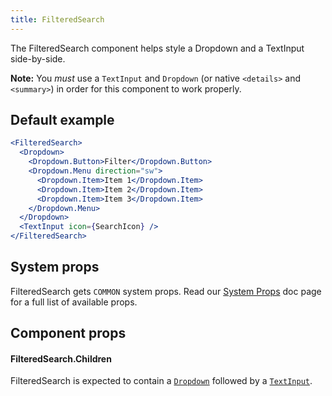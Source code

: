 ```yaml
---
title: FilteredSearch
---
```


The FilteredSearch component helps style a Dropdown and a TextInput side-by-side.

**Note:** You *must* use a `TextInput` and `Dropdown` (or native `<details>` and `<summary>`) in order for this component to work properly.
## Default example

```jsx live
<FilteredSearch>
  <Dropdown>
    <Dropdown.Button>Filter</Dropdown.Button>
    <Dropdown.Menu direction="sw">
      <Dropdown.Item>Item 1</Dropdown.Item>
      <Dropdown.Item>Item 2</Dropdown.Item>
      <Dropdown.Item>Item 3</Dropdown.Item>
    </Dropdown.Menu>
  </Dropdown>
  <TextInput icon={SearchIcon} />
</FilteredSearch>
```

## System props

FilteredSearch gets `COMMON` system props. Read our [System Props](/system-props) doc page for a full list of available props.

## Component props

#### FilteredSearch.Children

FilteredSearch is expected to contain a [`Dropdown`](/Dropdown) followed by a [`TextInput`](/TextInput).
